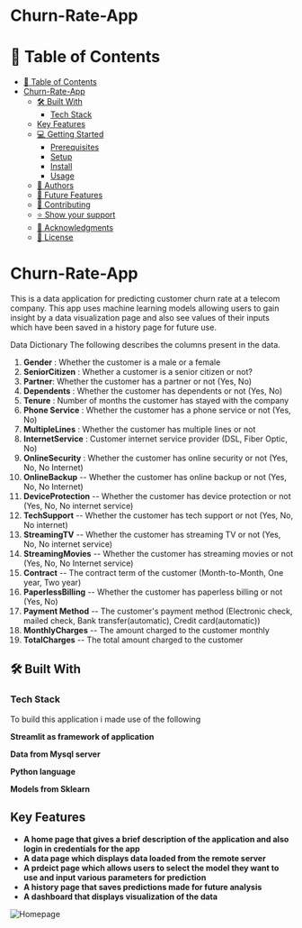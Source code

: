 # Churn-Rate-App
</div>


<!-- TABLE OF CONTENTS -->

# 📗 Table of Contents

- [📗 Table of Contents](#-table-of-contents)
- [Churn-Rate-App ](#Churn-Rate-App-)
  - [🛠 Built With ](#-built-with-)
    - [Tech Stack ](#tech-stack-)
  - [Key Features ](#key-features-)
  - [💻 Getting Started ](#-getting-started-)
    - [Prerequisites](#prerequisites)
    - [Setup](#setup)
    - [Install](#install)
    - [Usage](#usage)
  - [👥 Authors ](#-authors-)
  - [🔭 Future Features ](#-future-features-)
  - [🤝 Contributing ](#-contributing-)
  - [⭐️ Show your support ](#️-show-your-support-)
  - [🙏 Acknowledgments ](#-acknowledgments-)
  - [📝 License ](#-license-)

# Churn-Rate-App <a name="about-project"></a>

This is a data application for predicting customer churn rate at a telecom company. This app uses machine learning models allowing users to gain insight by a data visualization page and also see values of their inputs which have been saved in a history page for future use.  

Data Dictionary
The following describes the columns present in the data.

1. **Gender** : Whether the customer is a male or a female
2. **SeniorCitizen** : Whether a customer is a senior citizen or not?
3. **Partner**:  Whether the customer has a partner or not (Yes, No)
4. **Dependents** : Whether the customer has dependents or not (Yes, No)
5. **Tenure** : Number of months the customer has stayed with the company
6. **Phone Service** : Whether the customer has a phone service or not (Yes, No)
7. **MultipleLines** : Whether the customer has multiple lines or not
8. **InternetService** : Customer internet service provider (DSL, Fiber Optic, No)
9. **OnlineSecurity** : Whether the customer has online security or not (Yes, No, No Internet)
10. **OnlineBackup** -- Whether the customer has online backup or not (Yes, No, No Internet)
11. **DeviceProtection** -- Whether the customer has device protection or not (Yes, No, No internet service)
12. **TechSupport** -- Whether the customer has tech support or not (Yes, No, No internet)
13. **StreamingTV** -- Whether the customer has streaming TV or not (Yes, No, No internet service)
14. **StreamingMovies** -- Whether the customer has streaming movies or not (Yes, No, No Internet service)
15. **Contract** -- The contract term of the customer (Month-to-Month, One year, Two year)
16. **PaperlessBilling** -- Whether the customer has paperless billing or not (Yes, No)
17. **Payment Method** -- The customer's payment method (Electronic check, mailed check, Bank transfer(automatic), Credit card(automatic))
18. **MonthlyCharges** -- The amount charged to the customer monthly
19. **TotalCharges** -- The total amount charged to the customer

## 🛠 Built With <a name="built-with"></a>

### Tech Stack <a name="tech-stack"></a>

To build this application i made use of the following

**Streamlit as framework of application**

**Data from Mysql server**

**Python language**

**Models from Sklearn**


## Key Features <a name="key-features"></a>

- **A home page that gives a brief description of the application and also login in credentials for the app**
- **A data page which displays data loaded from the remote server**
- **A prdeict page which allows users to select the model they want to use and input various parameters for prediction**
- **A history page that saves predictions made for future analysis**
- **A dashboard that displays visualization of the data**

![Homepage](C:\Users\baakw\Desktop\Churn-Rate-App\Images\homepage.png)
